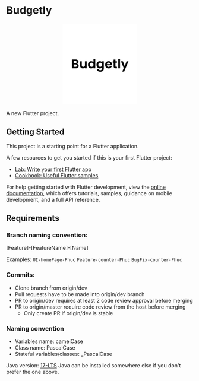# Budgetly

<p align="center">
  <img src="assets/logo/budgetly-logo.jpg" alt="Logo" width="200"/>
</p>

A new Flutter project.

## Getting Started

This project is a starting point for a Flutter application.

A few resources to get you started if this is your first Flutter project:

- [Lab: Write your first Flutter app](https://docs.flutter.dev/get-started/codelab)
- [Cookbook: Useful Flutter samples](https://docs.flutter.dev/cookbook)

For help getting started with Flutter development, view the
[online documentation](https://docs.flutter.dev/), which offers tutorials,
samples, guidance on mobile development, and a full API reference.

## Requirements

### Branch naming convention: 
[Feature]-[FeatureName]-[Name]

Examples: `UI-homePage-Phuc` `Feature-counter-Phuc` `BugFix-counter-Phuc`

### Commits:
- Clone branch from origin/dev
- Pull requests have to be made into origin/dev branch
- PR to origin/dev requires at least 2 code review approval before merging
- PR to origin/master require code review from the host before merging
    - Only create PR if origin/dev is stable

### Naming convention
- Variables name: camelCase
- Class name: PascalCase
- Stateful variables/classes: _PascalCase

Java version: [17-LTS](https://adoptium.net/temurin/releases/?version=17&os=windows&arch=x64&package=jdk)
Java can be installed somewhere else if you don't prefer the one above.
